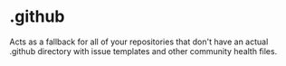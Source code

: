 # .github
Acts as a fallback for all of your repositories that don't have an actual .github directory with issue templates and other community health files.
